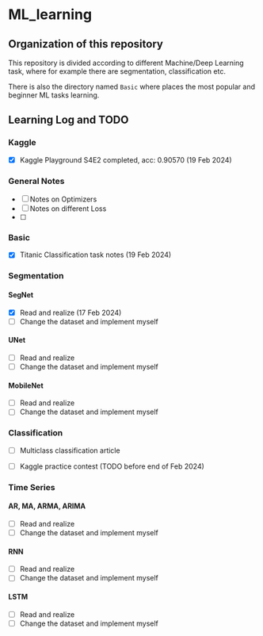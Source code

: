 # ML_learning

## Organization of this repository
This repository is divided according to different Machine/Deep Learning task, where for example there are segmentation, classification etc.

There is also the directory named `Basic` where places the most popular and beginner ML tasks learning.

## Learning Log and TODO

### Kaggle
- [x] Kaggle Playground S4E2 completed, acc: 0.90570 (19 Feb 2024)

### General Notes
- [ ] Notes on Optimizers
- [ ] Notes on different Loss
- [ ] 

### Basic
- [x] Titanic Classification task notes (19 Feb 2024)

### Segmentation

#### SegNet
- [x] Read and realize (17 Feb 2024)
- [ ] Change the dataset and implement myself

#### UNet
- [ ] Read and realize
- [ ] Change the dataset and implement myself

#### MobileNet
- [ ] Read and realize
- [ ] Change the dataset and implement myself

### Classification
- [ ] Multiclass classification article
- [ ] Kaggle practice contest (TODO before end of Feb 2024)


### Time Series
#### AR, MA, ARMA, ARIMA
- [ ] Read and realize
- [ ] Change the dataset and implement myself
#### RNN
- [ ] Read and realize
- [ ] Change the dataset and implement myself
#### LSTM
- [ ] Read and realize
- [ ] Change the dataset and implement myself
